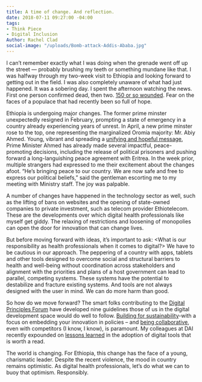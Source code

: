 ```yaml
---
title: A time of change. And reflection.
date: 2018-07-11 09:27:00 -04:00
tags:
- Think Piece
- Digital Inclusion
Author: Rachel Clad
social-image: "/uploads/Bomb-attack-Addis-Ababa.jpg"
---
```


I can’t remember exactly what I was doing when the grenade went off up the street — probably brushing my teeth or something mundane like that. I was halfway through my two-week visit to Ethiopia and looking forward to getting out in the field. I was also completely unaware of what had just happened. It was a sobering day. I spent the afternoon watching the news. First one person confirmed dead, then two. [150 or so wounded](https://www.npr.org/2018/06/23/622855931/grenade-attack-tears-through-rally-for-ethiopian-prime-minister). Fear on the faces of a populace that had recently been so full of hope. 

Ethiopia is undergoing major changes. The former prime minster unexpectedly resigned in February, prompting a state of emergency in a country already experiencing years of unrest. In April, a new prime minster rose to the top, one representing the marginalized Oromia majority: Mr. Abiy Ahmed. Young, vibrant and spreading a [unifying and hopeful message](https://mobile.twitter.com/PM_AbiyAhmed), Prime Minister Ahmed has already made several impactful, peace-promoting decisions, including the release of political prisoners and pushing forward a long-languishing peace agreement with Eritrea. In the week prior, multiple strangers had expressed to me their excitement about the changes afoot. “He’s bringing peace to our country. We are now safe and free to express our political beliefs,” said the gentleman escorting me to my meeting with Ministry staff. The joy was palpable. 

A number of changes have happened in the technology sector as well, such as the lifting of bans on websites and the opening of state-owned companies to private investment, such as telecom provider Ethiotelecom. These are the developments over which digital health professionals like myself get giddy. The relaxing of restrictions and loosening of monopolies can open the door for innovation that can change lives. 

But before moving forward with ideas, it’s important to ask: <What is our responsibility as health professionals when it comes to digital?> We have to be cautious in our approach. The peppering of a country with apps, tablets and other tools designed to overcome social and structural barriers to health and well-being without coordination across stakeholders and alignment with the priorities and plans of a host government can lead to parallel, competing systems. These systems have the potential to destabilize and fracture existing systems. And tools are not always designed with the user in mind. We can do more harm than good. 

So how do we move forward? The smart folks contributing to the [Digital Principles Forum](https://digitalprinciples.org/community/) have developed nine guidelines those of us in the digital development space would do well to follow. [Building for sustainability](http://digitalprinciples.org/principle/build-for-sustainability/)-with a focus on embedding your innovation in policies – and [being collaborative](http://digitalprinciples.org/principle/be-collaborative/), even with competitors (I know, I know), is paramount.  My colleagues at DAI recently expounded on [lessons learned](https://dai-global-digital.com/trends-in-digital-health-four-take-aways-from-our-second-uk-event.html) in the adoption of digital tools that is worth a read. 

The world is changing. For Ethiopia, this change has the face of a young, charismatic leader. Despite the recent violence, the mood in country remains optimistic. As digital health professionals, let’s do what we can to buoy that optimism. Responsibly.    
